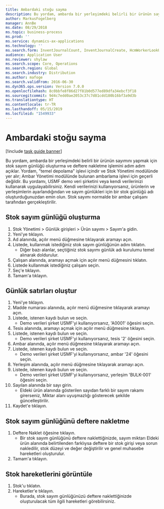 ```yaml
---
title: Ambardaki stoğu sayma
description: Bu yordam, ambarda bir yerleşimdeki belirli bir ürünün sayımını yapmak için stok sayım günlüğü oluşturma ve deftere nakletme işlemini adım adım açıklar.
author: MarkusFogelberg
manager: AnnBe
ms.date: 08/29/2018
ms.topic: business-process
ms.prod: ''
ms.service: dynamics-ax-applications
ms.technology: ''
ms.search.form: InventJournalCount, InventJournalCreate, HcmWorkerLookUp, InventItemIdLookupSimple, InventLocationIdLookup, WMSLocationIdLookup, InventTrans
audience: Application User
ms.reviewer: shylaw
ms.search.scope: Core, Operations
ms.search.region: Global
ms.search.industry: Distribution
ms.author: mafoge
ms.search.validFrom: 2016-06-30
ms.dyn365.ops.version: Version 7.0.0
ms.openlocfilehash: 8c0bbfe8f86d27f81b0d577ed89dfa34ebcf3f18
ms.sourcegitcommit: 9d4c7edd0ae2053c37c7d81cdd180b16bf3a9d3b
ms.translationtype: HT
ms.contentlocale: tr-TR
ms.lasthandoff: 05/15/2019
ms.locfileid: "1549933"
---
```

# <a name="count-inventory-in-a-warehouse"></a>Ambardaki stoğu sayma

[!include [task guide banner](../../includes/task-guide-banner.md)]

Bu yordam, ambarda bir yerleşimdeki belirli bir ürünün sayımını yapmak için stok sayım günlüğü oluşturma ve deftere nakletme işlemini adım adım açıklar. Yordam, "temel depolama" işlevi içindir ve Stok Yönetimi modülünde yer alır; Ambar Yönetimi modülünde bulunan ambarlama işlevi için geçerli değildir. Bu yordamı, USMF demo veri şirketini veya kendi verilerinizi kullanarak uygulayabilirsiniz. Kendi verilerinizi kullanıyorsanız, ürünlerin ve yerleşimlerin ayarlandığından ve sayım günlükleri için bir stok günlüğü adı oluşturduğunuzdan emin olun. Stok sayımı normalde bir ambar çalışanı tarafından gerçekleştirilir.


## <a name="create-an-inventory-counting-journal"></a>Stok sayım günlüğü oluşturma
1. Stok Yönetimi > Günlük girişleri > Ürün sayımı > Sayım'a gidin.
2. Yeni'ye tıklayın.
3. Ad alanında, açılır menü düğmesine tıklayarak aramayı açın.
4. Listede, kullanmak istediğiniz stok sayım günlüğünün adını tıklatın.
    * Diğer bazı alanlar, seçtiğiniz stok sayımı günlük adı kurulumu temel alınarak doldurulur.  
5. Çalışan alanında, aramayı açmak için açılır menü düğmesini tıklatın.
6. Listede kullanmak istediğiniz çalışanı seçin.
7. Seç'e tıklayın.
8. Tamam'a tıklayın.

## <a name="create-journal-lines"></a>Günlük satırları oluştur
1. Yeni'ye tıklayın.
2. Madde numarası alanında, açılır menü düğmesine tıklayarak aramayı açın.
3. Listede, istenen kaydı bulun ve seçin.
    * Demo verileri şirket USMF'yi kullanıyorsanız, 'A0001' öğesini seçin.  
4. Tesis alanında, aramayı açmak için açılır menü düğmesine tıklayın.
5. Listede, istenen kaydı bulun ve seçin.
    * Demo verileri şirket USMF'yi kullanıyorsanız, tesis '2' öğesini seçin.  
6. Ambar alanında, açılır menü düğmesine tıklayarak aramayı açın.
7. Listede, istenen kaydı bulun ve seçin.
    * Demo verileri şirket USMF'yi kullanıyorsanız, ambar '24' öğesini seçin.  
8. Yerleşim alanında, açılır menü düğmesine tıklayarak aramayı açın.
9. Listede, istenen kaydı bulun ve seçin.
    * Demo verileri şirket USMF'yi kullanıyorsanız, yerleşim 'BULK-001' öğesini seçin.  
10. Sayılan alanında bir sayı girin.
    * Eldeki ürün alanında gösterilen sayıdan farklı bir sayım rakamı girerseniz, Miktar alanı uyuşmazlığı gösterecek şekilde güncelleştirilir.  
11. Kaydet'e tıklayın.

## <a name="post-the-inventory-counting-journal"></a>Stok sayım günlüğünü deftere nakletme
1. Deftere Naklet öğesine tıklayın.
    * Bir stok sayım günlüğünü deftere naklettiğinizde, sayım miktarı Eldeki ürün alanında belirtilenden farklıysa deftere bir stok girişi veya sorun nakledilir, stok düzeyi ve değer değiştirilir ve genel muhasebe hareketleri oluşturulur.  
2. Tamam'a tıklayın.

## <a name="view-inventory-transactions"></a>Stok hareketlerini görüntüle
1. Stok'u tıklatın.
2. Hareketler'e tıklayın.
    * Burada, stok sayım günlüğünüzü deftere naklettiğinizde oluşturulacak tüm ilgili hareketleri görebilirsiniz.   

